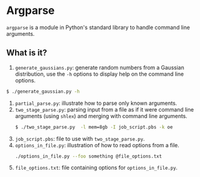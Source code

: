 # Argparse

`argparse` is a module in Python's standard library to handle command
line arguments.

## What is it?

1. `generate_gaussians.py`: generate random numbers from a Gaussian
distribution, use the `-h` options to display help on the command
line options. 
```bash
$ ./generate_gaussian.py -h
```
1. `partial_parse.py`: illustrate how to parse only known arguments.
1. `two_stage_parse.py`: parsing input from a file as if it were command
   line arguments (using `shlex`) and merging with command line arguments.
   ```bash
   $ ./two_stage_parse.py  -l mem=8gb -I job_script.pbs -k oe
   ```
1. `job_script.pbs`: file to use with `two_stage_parse.py`.
1. `options_in_file.py`: illustration of how to read options from a file.
   ```bash
   ./options_in_file.py --foo something @file_options.txt
   ```
1. `file_options.txt`: file containing options for `options_in_file.py`.
